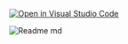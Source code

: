 [![Open in Visual Studio Code](https://classroom.github.com/assets/open-in-vscode-718a45dd9cf7e7f842a935f5ebbe5719a5e09af4491e668f4dbf3b35d5cca122.svg)](https://classroom.github.com/online_ide?assignment_repo_id=11286963&assignment_repo_type=AssignmentRepo)

![Readme md](https://github.com/ISPC-TST-ARQUITECTURA-Y-CONECTIVIDAD/GPS-TRACKER-PROYECT-FINAL/assets/108839778/2b248ac9-6acf-4371-8672-a507b83f9d0e)
